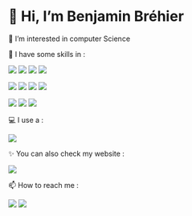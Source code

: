 <h1>👋 Hi, I’m Benjamin Bréhier</h1>
<p>👀 I’m interested in computer Science</p>
<p>🌱 I have some skills in :</p>
<p><img src="https://img.shields.io/badge/Java-ED8B00?style=for-the-badge&logo=java&logoColor=white">
<img src="https://img.shields.io/badge/Python-3776AB?style=for-the-badge&logo=python&logoColor=white">
<img src="https://img.shields.io/badge/PHP-777BB4?style=for-the-badge&logo=php&logoColor=white">
<img src="https://img.shields.io/badge/JavaScript-F7DF1E?style=for-the-badge&logo=javascript&logoColor=black"></p>
<p><img src="https://img.shields.io/badge/HTML5-E34F26?style=for-the-badge&logo=html5&logoColor=white">
<img src="https://img.shields.io/badge/CSS3-1572B6?style=for-the-badge&logo=css3&logoColor=white">
<img src="https://img.shields.io/badge/C%2B%2B-00599C?style=for-the-badge&logo=c%2B%2B&logoColor=white">
<img src="https://img.shields.io/badge/C-00599C?style=for-the-badge&logo=c&logoColor=white"></p>
<p><img src="https://img.shields.io/badge/Swift-FA7343?style=for-the-badge&logo=swift&logoColor=white"> <img src="https://img.shields.io/badge/MySQL-00000F?style=for-the-badge&logo=mysql&logoColor=white">
<img src="https://img.shields.io/badge/GitHub-100000?style=for-the-badge&logo=github&logoColor=white"></p>


<p>💻 I use a :</p>
<img src="https://img.shields.io/badge/Apple-MacBook_Air_M1_2020-999999?style=for-the-badge&logo=apple&logoColor=black">

<p>✨ You can also check my website :</p>
<a href="https://benjaminbrehier.fr" target="_blank"><img src="https://img.shields.io/website-up-down-green-red/http/benjaminbrehier.fr"></a>

<p>📫 How to reach me :</p>
<p><a href="https://twitter.com/Exe2Glace" target="_blank"><img src="https://img.shields.io/twitter/follow/Exe2Glace?logo=twitter&style=for-the-badge"></a> <a href="https://www.linkedin.com/in/benjamin-brehier-cardoso-323a1b204/" target="_blank"><img src="https://img.shields.io/badge/LinkedIn-0077B5?style=for-the-badge&logo=linkedin&logoColor=white"></p></a>
<br>  
<!--- <img src="https://github-readme-stats.vercel.app/api?username=benjaminbrehier&show_icons=true&theme=dark" alt="BenjaminBrehier" />

BenjaminBrehier/BenjaminBrehier is a ✨ special ✨ repository because its `README.md` (this file) appears on your GitHub profile.
You can click the Preview link to take a look at your changes.
--->
